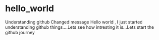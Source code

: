 # hello_world
Understanding github
Changed message
Hello world , I just started understanding github things....Lets see how intresting it is...Lets start the github journey
